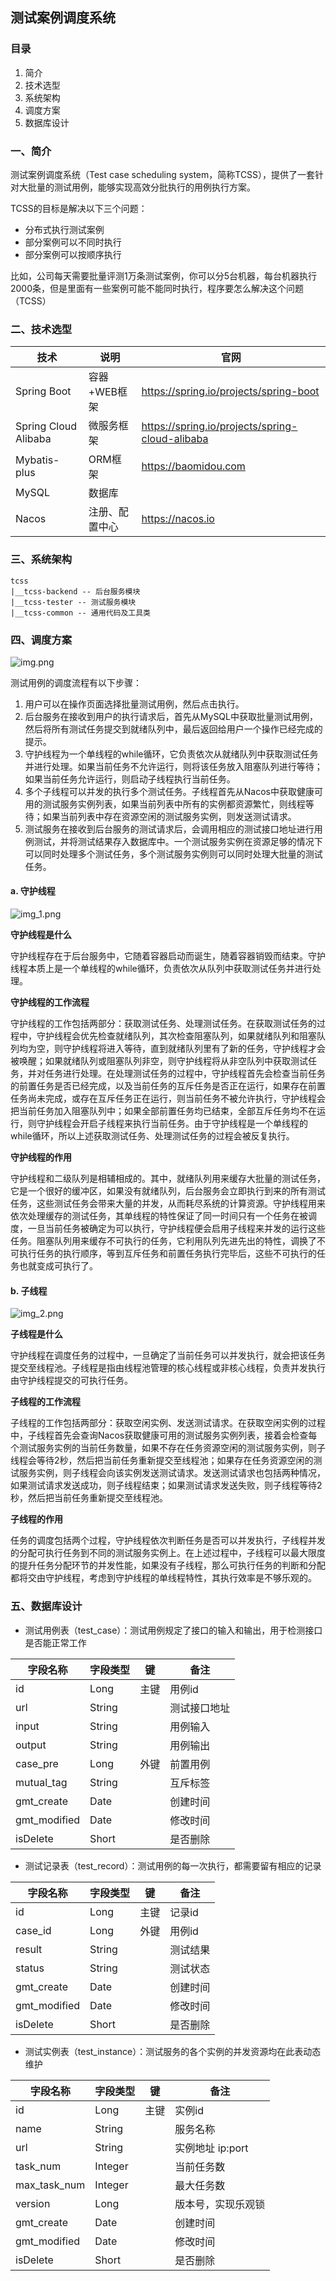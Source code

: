 ## 测试案例调度系统

### 目录

1. 简介
2. 技术选型
3. 系统架构
4. 调度方案
5. 数据库设计



### 一、简介

测试案例调度系统（Test case scheduling system，简称TCSS），提供了一套针对大批量的测试用例，能够实现高效分批执行的用例执行方案。

TCSS的目标是解决以下三个问题：

* 分布式执行测试案例
* 部分案例可以不同时执行
* 部分案例可以按顺序执行

比如，公司每天需要批量评测1万条测试案例，你可以分5台机器，每台机器执行2000条，但是里面有一些案例可能不能同时执行，程序要怎么解决这个问题（TCSS）



### 二、技术选型

| 技术                 | 说明           | 官网                                            |
| -------------------- | -------------- | ----------------------------------------------- |
| Spring Boot          | 容器+WEB框架   | https://spring.io/projects/spring-boot          |
| Spring Cloud Alibaba | 微服务框架     | https://spring.io/projects/spring-cloud-alibaba |
| Mybatis-plus         | ORM框架        | https://baomidou.com                            |
| MySQL                | 数据库         |                                                 |
| Nacos                | 注册、配置中心 | https://nacos.io                                |



### 三、系统架构

```
tcss
|__tcss-backend -- 后台服务模块
|__tcss-tester -- 测试服务模块
|__tcss-common -- 通用代码及工具类
```



### 四、调度方案

![img.png](img.png)

测试用例的调度流程有以下步骤：

1. 用户可以在操作页面选择批量测试用例，然后点击执行。
2. 后台服务在接收到用户的执行请求后，首先从MySQL中获取批量测试用例，然后将所有测试任务提交到就绪队列中，最后返回给用户一个操作已经完成的提示。
3. 守护线程为一个单线程的while循环，它负责依次从就绪队列中获取测试任务并进行处理。如果当前任务不允许运行，则将该任务放入阻塞队列进行等待；如果当前任务允许运行，则启动子线程执行当前任务。
4. 多个子线程可以并发的执行多个测试任务。子线程首先从Nacos中获取健康可用的测试服务实例列表，如果当前列表中所有的实例都资源繁忙，则线程等待；如果当前列表中存在资源空闲的测试服务实例，则发送测试请求。
5. 测试服务在接收到后台服务的测试请求后，会调用相应的测试接口地址进行用例测试，并将测试结果存入数据库中。一个测试服务实例在资源足够的情况下可以同时处理多个测试任务，多个测试服务实例则可以同时处理大批量的测试任务。



#### a. 守护线程

![img_1.png](img_1.png)

**守护线程是什么**

守护线程存在于后台服务中，它随着容器启动而诞生，随着容器销毁而结束。守护线程本质上是一个单线程的while循环，负责依次从队列中获取测试任务并进行处理。

**守护线程的工作流程**

守护线程的工作包括两部分：获取测试任务、处理测试任务。在获取测试任务的过程中，守护线程会优先检查就绪队列，其次检查阻塞队列，如果就绪队列和阻塞队列均为空，则守护线程将进入等待，直到就绪队列里有了新的任务，守护线程才会被唤醒；如果就绪队列或阻塞队列非空，则守护线程将从非空队列中获取测试任务，并对任务进行处理。在处理测试任务的过程中，守护线程首先会检查当前任务的前置任务是否已经完成，以及当前任务的互斥任务是否正在运行，如果存在前置任务尚未完成，或存在互斥任务正在运行，则当前任务不被允许执行，守护线程会把当前任务加入阻塞队列中；如果全部前置任务均已结束，全部互斥任务均不在运行，则守护线程会开启子线程来执行当前任务。由于守护线程是一个单线程的while循环，所以上述获取测试任务、处理测试任务的过程会被反复执行。

**守护线程的作用**

守护线程和二级队列是相辅相成的。其中，就绪队列用来缓存大批量的测试任务，它是一个很好的缓冲区，如果没有就绪队列，后台服务会立即执行到来的所有测试任务，这些测试任务会带来大量的并发，从而耗尽系统的计算资源。守护线程用来依次处理缓存的测试任务，其单线程的特性保证了同一时间只有一个任务在被调度，一旦当前任务被确定为可以执行，守护线程便会启用子线程来并发的运行这些任务。阻塞队列用来缓存不可执行的任务，它利用队列先进先出的特性，调换了不可执行任务的执行顺序，等到互斥任务和前置任务执行完毕后，这些不可执行的任务也就变成可执行了。



#### b. 子线程

![img_2.png](img_2.png)

**子线程是什么**

守护线程在调度任务的过程中，一旦确定了当前任务可以并发执行，就会把该任务提交至线程池。子线程是指由线程池管理的核心线程或非核心线程，负责并发执行由守护线程提交的可执行任务。

**子线程的工作流程**

子线程的工作包括两部分：获取空闲实例、发送测试请求。在获取空闲实例的过程中，子线程首先会查询Nacos获取健康可用的测试服务实例列表，接着会检查每个测试服务实例的当前任务数量，如果不存在任务资源空闲的测试服务实例，则子线程会等待2秒，然后把当前任务重新提交至线程池；如果存在任务资源空闲的测试服务实例，则子线程会向该实例发送测试请求。发送测试请求也包括两种情况，如果测试请求发送成功，则子线程结束；如果测试请求发送失败，则子线程等待2秒，然后把当前任务重新提交至线程池。

**子线程的作用**

任务的调度包括两个过程，守护线程依次判断任务是否可以并发执行，子线程并发的分配可执行任务到不同的测试服务实例上。在上述过程中，子线程可以最大限度的提升任务分配环节的并发性能，如果没有子线程，那么可执行任务的判断和分配都将交由守护线程，考虑到守护线程的单线程特性，其执行效率是不够乐观的。



### 五、数据库设计

* 测试用例表（test_case）：测试用例规定了接口的输入和输出，用于检测接口是否能正常工作

| 字段名称     | 字段类型 | 键   | 备注         |
| ------------ | -------- | ---- | ------------ |
| id           | Long     | 主键 | 用例id       |
| url          | String   |      | 测试接口地址 |
| input        | String   |      | 用例输入     |
| output       | String   |      | 用例输出     |
| case_pre     | Long     | 外键 | 前置用例     |
| mutual_tag   | String   |      | 互斥标签     |
| gmt_create   | Date     |      | 创建时间     |
| gmt_modified | Date     |      | 修改时间     |
| isDelete     | Short    |      | 是否删除     |



* 测试记录表（test_record）：测试用例的每一次执行，都需要留有相应的记录

| 字段名称     | 字段类型 | 键   | 备注     |
| ------------ | -------- | ---- | -------- |
| id           | Long     | 主键 | 记录id   |
| case_id      | Long     | 外键 | 用例id   |
| result       | String   |      | 测试结果 |
| status       | String   |      | 测试状态 |
| gmt_create   | Date     |      | 创建时间 |
| gmt_modified | Date     |      | 修改时间 |
| isDelete     | Short    |      | 是否删除 |



* 测试实例表（test_instance）：测试服务的各个实例的并发资源均在此表动态维护

| 字段名称     | 字段类型 | 键   | 备注               |
| ------------ | -------- | ---- | ------------------ |
| id           | Long     | 主键 | 实例id             |
| name         | String   |      | 服务名称           |
| url          | String   |      | 实例地址 ip:port   |
| task_num     | Integer  |      | 当前任务数         |
| max_task_num | Integer  |      | 最大任务数         |
| version      | Long     |      | 版本号，实现乐观锁 |
| gmt_create   | Date     |      | 创建时间           |
| gmt_modified | Date     |      | 修改时间           |
| isDelete     | Short    |      | 是否删除           |

